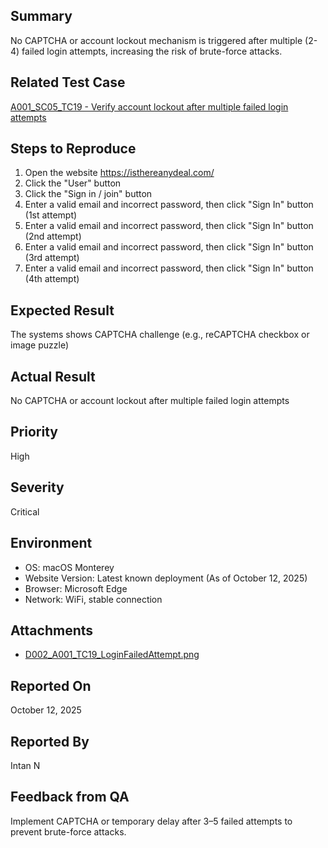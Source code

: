 ## Summary
No CAPTCHA or account lockout mechanism is triggered after multiple (2-4) failed login attempts, increasing the risk of brute-force attacks.

## Related Test Case
[A001_SC05_TC19 - Verify account lockout after multiple failed login attempts](https://github.com/nezucode/ManualTesting-IsThereAnyDeals/blob/main/test%20cases/authentication/login/security_testing.md)

## Steps to Reproduce
1. Open the website https://isthereanydeal.com/
2. Click the "User" button
3. Click the "Sign in / join" button
4. Enter a valid email and incorrect password, then click "Sign In" button (1st attempt)
5. Enter a valid email and incorrect password, then click "Sign In" button (2nd attempt)
6. Enter a valid email and incorrect password, then click "Sign In" button (3rd attempt)
7. Enter a valid email and incorrect password, then click "Sign In" button (4th attempt)

## Expected Result
The systems shows CAPTCHA challenge (e.g., reCAPTCHA checkbox or image puzzle)

## Actual Result
No CAPTCHA or account lockout after multiple failed login attempts

## Priority
High

## Severity
Critical

## Environment
- OS: macOS Monterey
- Website Version: Latest known deployment (As of October 12, 2025)
- Browser: Microsoft Edge
- Network: WiFi, stable connection

## Attachments
- [D002_A001_TC19_LoginFailedAttempt.png](https://github.com/nezucode/ManualTesting-IsThereAnyDeals/blob/main/screenshots/D002_A001_TC19_LoginFailedAttempt.png)

## Reported On
October 12, 2025

## Reported By
Intan N

## Feedback from QA
Implement CAPTCHA or temporary delay after 3–5 failed attempts to prevent brute-force attacks.
